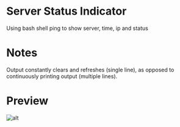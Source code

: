 # Server Status Indicator

Using bash shell ping to show server, time, ip and status

# Notes
Output constantly clears and refreshes (single line), as opposed to continuously printing output (multiple lines).

# Preview

![alt](https://i.imgur.com/4vgARZF.png)
